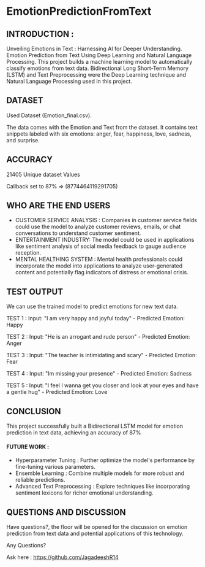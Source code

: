# EmotionPredictionFromText
## INTRODUCTION :
Unveiling Emotions in Text : Harnessing AI for Deeper Understanding.
Emotion Prediction from Text Using Deep Learning and Natural Language Processing.
This project builds a machine learning model to automatically classify emotions from text data.
Bidirectional Long Short-Term Memory (LSTM) and Text Preprocessing were the Deep Learning technique and Natural Language Processing used in this project.

## DATASET
Used Dataset (Emotion_final.csv).

The data comes with the Emotion and Text from the dataset.
It contains text snippets labeled with six emotions: anger, fear, happiness, love, sadness, and surprise.

## ACCURACY
21405 Unique dataset Values

Callback set to 87% => (8774464119291705)

## WHO ARE THE END USERS
- CUSTOMER SERVICE ANALYSIS : Companies in customer service fields could use the model to analyze customer reviews, emails, or chat conversations to understand customer sentiment.
- ENTERTAINMENT INDUSTRY: The model could be used in applications like sentiment analysis of social media feedback to gauge audience reception.
- MENTAL HEALTHING SYSTEM : Mental health professionals could incorporate the model into applications to analyze user-generated content and potentially flag indicators of distress or emotional crisis.

## TEST OUTPUT
We can use the trained model to predict emotions for new text data.

TEST 1 : Input: "I am very happy and joyful today" - Predicted Emotion: Happy 

TEST 2 : Input: "He is an arrogant and rude person" - Predicted Emotion: Anger

TEST 3 : Input: "The teacher is intimidating and scary" - Predicted Emotion: Fear

TEST 4 : Input: "Im missing your presence" - Predicted Emotion: Sadness

TEST 5 : Input: "I feel I wanna get you closer and look at your eyes and have a gentle hug" - Predicted Emotion: Love

## CONCLUSION
This project successfully built a Bidirectional LSTM model for emotion prediction in text data, achieving an accuracy of 87%

#### FUTURE WORK :

- Hyperparameter Tuning : Further optimize the model's performance by fine-tuning various parameters.
- Ensemble Learning : Combine multiple models for more robust and reliable predictions.
- Advanced Text Preprocessing : Explore techniques like incorporating sentiment lexicons for richer emotional understanding.

## QUESTIONS AND DISCUSSION
Have questions?, the floor will be opened for the discussion on emotion prediction from text data and potential applications of this technology.

Any Questions?

Ask here : https://github.com/JagadeeshR14
